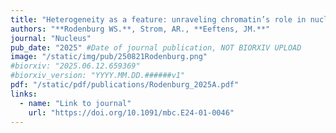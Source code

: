 ```yaml
---
title: "Heterogeneity as a feature: unraveling chromatin’s role in nuclear mechanics"
authors: "**Rodenburg WS.**, Strom, AR., **Eeftens, JM.**"
journal: "Nucleus"
pub_date: "2025" #Date of journal publication, NOT BIORXIV UPLOAD
image: "/static/img/pub/250821Rodenburg.png"
#biorxiv: "2025.06.12.659369"
#biorxiv_version: "YYYY.MM.DD.######v1"
pdf: "/static/pdf/publications/Rodenburg_2025A.pdf"
links:
  - name: "Link to journal"
    url: "https://doi.org/10.1091/mbc.E24-01-0046"
---
```

